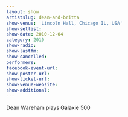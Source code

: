 ```yaml
---
layout: show
artistslug: dean-and-britta
show-venue: 'Lincoln Hall, Chicago IL, USA'
show-setlist: 
show-date: 2010-12-04
category: 2010
show-radio: 
show-lastfm: 
show-cancelled: 
performers: 
facebook-event-url: 
show-poster-url: 
show-ticket-url: 
show-venue-website: 
show-additional: 
---
```


Dean Wareham plays Galaxie 500